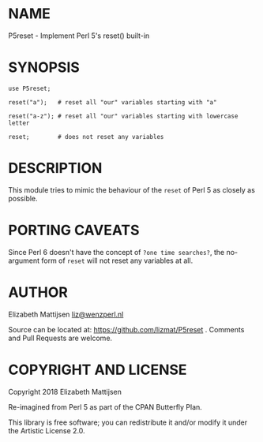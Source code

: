 NAME
====

P5reset - Implement Perl 5's reset() built-in

SYNOPSIS
========

    use P5reset;

    reset("a");   # reset all "our" variables starting with "a"

    reset("a-z"); # reset all "our" variables starting with lowercase letter

    reset;        # does not reset any variables

DESCRIPTION
===========

This module tries to mimic the behaviour of the `reset` of Perl 5 as closely as possible.

PORTING CAVEATS
===============

Since Perl 6 doesn't have the concept of `?one time searches?`, the no-argument form of `reset` will not reset any variables at all.

AUTHOR
======

Elizabeth Mattijsen <liz@wenzperl.nl>

Source can be located at: https://github.com/lizmat/P5reset . Comments and Pull Requests are welcome.

COPYRIGHT AND LICENSE
=====================

Copyright 2018 Elizabeth Mattijsen

Re-imagined from Perl 5 as part of the CPAN Butterfly Plan.

This library is free software; you can redistribute it and/or modify it under the Artistic License 2.0.

